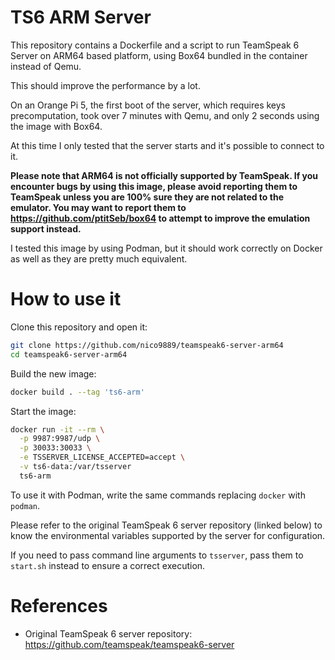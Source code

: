 # TS6 ARM Server
This repository contains a Dockerfile and a script to run TeamSpeak 6 Server on ARM64 based platform, using Box64 bundled in the container instead of Qemu.

This should improve the performance by a lot.

On an Orange Pi 5,  the first boot of the server, which requires keys precomputation, took over 7 minutes with Qemu, and only 2 seconds using the image with Box64.

At this time I only tested that the server starts and it's possible to connect to it.

**Please note that ARM64 is not officially supported by TeamSpeak. If you encounter bugs by using this image, please avoid reporting them to TeamSpeak unless you are 100% sure they are not related to the emulator. You may want to report them to https://github.com/ptitSeb/box64 to attempt to improve the emulation support instead.**

I tested this image by using Podman, but it should work correctly on Docker as well as they are pretty much equivalent.

# How to use it

Clone this repository and open it:
```bash
git clone https://github.com/nico9889/teamspeak6-server-arm64
cd teamspeak6-server-arm64
```

Build the new image:
```bash
docker build . --tag 'ts6-arm'
```

Start the image:
```bash
docker run -it --rm \
  -p 9987:9987/udp \
  -p 30033:30033 \
  -e TSSERVER_LICENSE_ACCEPTED=accept \
  -v ts6-data:/var/tsserver
  ts6-arm
```

To use it with Podman, write the same commands replacing `docker` with `podman`.

Please refer to the original TeamSpeak 6 server repository (linked below) to know the environmental variables supported by the server for configuration.

If you need to pass command line arguments to `tsserver`, pass them to `start.sh` instead to ensure a correct execution.

# References
* Original TeamSpeak 6 server repository: https://github.com/teamspeak/teamspeak6-server



